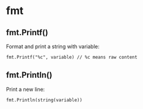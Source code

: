 # fmt

## fmt.Printf()

Format and print a string with variable:

```golang
fmt.Printf("%c", variable) // %c means raw content
```

## fmt.Println()

Print a new line:

```golang
fmt.Println(string(variable))
```
